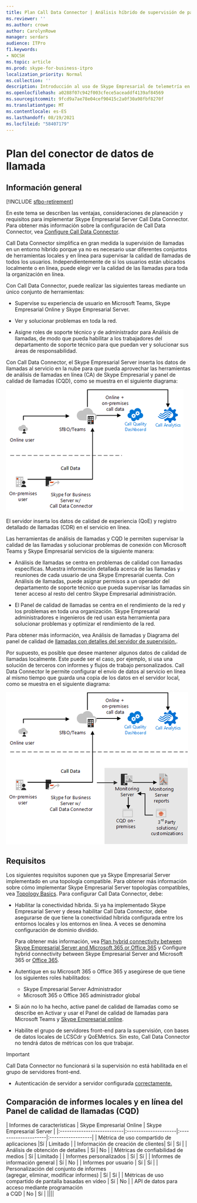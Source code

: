 ```yaml
---
title: Plan Call Data Connector | Análisis híbrido de supervisión de panel de calidad de llamadas
ms.reviewer: ''
ms.author: crowe
author: CarolynRowe
manager: serdars
audience: ITPro
f1.keywords:
- NOCSH
ms.topic: article
ms.prod: skype-for-business-itpro
localization_priority: Normal
ms.collection: ''
description: Introducción al uso de Skype Empresarial de telemetría en línea para supervisar una implementación local en un escenario híbrido.
ms.openlocfilehash: a0288f07c942f003cfece5aceaddf4139af84569
ms.sourcegitcommit: 9fcd9a7ae78e04cef90415c2a0f30a98fbf8270f
ms.translationtype: MT
ms.contentlocale: es-ES
ms.lasthandoff: 08/19/2021
ms.locfileid: "58407179"
---
```

# <a name="plan-call-data-connector"></a>Plan del conector de datos de llamada

## <a name="overview"></a>Información general

[!INCLUDE [sfbo-retirement](../../Hub/includes/sfbo-retirement.md)]

En este tema se describen las ventajas, consideraciones de planeación y requisitos para implementar Skype Empresarial Server Call Data Connector. Para obtener más información sobre la configuración de Call Data Connector, vea [Configure Call Data Connector](configure-call-data-connector.md).


Call Data Connector simplifica en gran medida la supervisión de llamadas en un entorno híbrido porque ya no es necesario usar diferentes conjuntos de herramientas locales y en línea para supervisar la calidad de llamadas de todos los usuarios. Independientemente de si los usuarios están ubicados localmente o en línea, puede elegir ver la calidad de las llamadas para toda la organización en línea.

Con Call Data Connector, puede realizar las siguientes tareas mediante un único conjunto de herramientas:

- Supervise su experiencia de usuario en Microsoft Teams, Skype Empresarial Online y Skype Empresarial Server.

- Ver y solucionar problemas en toda la red.

- Asigne roles de soporte técnico y de administrador para Análisis de llamadas, de modo que pueda habilitar a los trabajadores del departamento de soporte técnico para que puedan ver y solucionar sus áreas de responsabilidad.

Con Call Data Connector, el Skype Empresarial Server inserta los datos de llamadas al servicio en la nube para que pueda aprovechar las herramientas de análisis de llamadas en línea (CA) de Skype Empresarial y panel de calidad de llamadas (CQD), como se muestra en el siguiente diagrama:

![SfB Correo de voz en la nube diagrama.](../../sfbserver2019/media/call-data-connector-plan-1.png)

El servidor inserta los datos de calidad de experiencia (QoE) y registro detallado de llamadas (CDR) en el servicio en línea.

Las herramientas de análisis de llamadas y CQD le permiten supervisar la calidad de las llamadas y solucionar problemas de conexión con Microsoft Teams y Skype Empresarial servicios de la siguiente manera:

- Análisis de llamadas se centra en problemas de calidad con llamadas específicas. Muestra información detallada acerca de las llamadas y reuniones de cada usuario de una Skype Empresarial cuenta.  Con Análisis de llamadas, puede asignar permisos a un operador del departamento de soporte técnico que pueda supervisar las llamadas sin tener acceso al resto del centro Skype Empresarial administración.

- El Panel de calidad de llamadas se centra en el rendimiento de la red y los problemas en toda una organización. Skype Empresarial administradores e ingenieros de red usan esta herramienta para solucionar problemas y optimizar el rendimiento de la red.

Para obtener más información, vea Análisis de llamadas y Diagrama del panel de calidad de [llamadas con detalles del servidor de supervisión.](/SkypeForBusiness/using-call-quality-in-your-organization/difference-between-call-analytics-and-call-quality-dashboard).

Por supuesto, es posible que desee mantener algunos datos de calidad de llamadas localmente. Este puede ser el caso, por ejemplo, si usa una solución de terceros con informes y flujos de trabajo personalizados.  Call Data Connector le permite configurar el envío de datos al servicio en línea al mismo tiempo que guarda una copia de los datos en el servidor local, como se muestra en el siguiente diagrama:

![SfB Correo de voz en la nube](../../sfbserver2019/media/call-data-connector-plan-2.png)

## <a name="requirements"></a>Requisitos

Los siguientes requisitos suponen que ya Skype Empresarial Server implementado en una topología compatible.  Para obtener más información sobre cómo implementar Skype Empresarial Server topologías compatibles, vea [Topology Basics](../../SfbServer/plan-your-deployment/topology-basics/topology-basics.md). Para configurar Call Data Connector, debe:

- Habilitar la conectividad híbrida. Si ya ha implementado Skype Empresarial Server y desea habilitar Call Data Connector, debe asegurarse de que tiene la conectividad híbrida configurada entre los entornos locales y los entornos en línea. A veces se denomina configuración de dominio dividido.

   Para obtener más información, vea [Plan hybrid connectivity between Skype Empresarial Server and Microsoft 365 or Office 365](plan-hybrid-connectivity.md) y Configure hybrid connectivity between Skype Empresarial Server and Microsoft 365 or [Office 365](configure-hybrid-connectivity.md).

- Autentique en su Microsoft 365 o Office 365 y asegúrese de que tiene los siguientes roles habilitados:

  - Skype Empresarial Server Administrador
  - Microsoft 365 o Office 365 administrador global

- Si aún no lo ha hecho, active panel de calidad de llamadas como se describe en Activar y usar el Panel de calidad de llamadas para Microsoft Teams y [Skype Empresarial online](/microsoftteams/turning-on-and-using-call-quality-dashboard).

- Habilite el grupo de servidores front-end para la supervisión, con bases de datos locales de LCSCdr y QoEMetrics. Sin esto, Call Data Connector no tendrá datos de métricas con los que trabajar.

> [!IMPORTANT]
> Call Data Connector no funcionará si la supervisión no está habilitada en el grupo de servidores front-end.

- Autenticación de servidor a servidor configurada [correctamente.](../../SfbServer/manage/authentication/server-to-server-and-partner-applications.md) 

## <a name="comparison-of-on-premises-and-online-call-quality-dashboard-cqd-reports"></a>Comparación de informes locales y en línea del Panel de calidad de llamadas (CQD)

| Informes de características | Skype Empresarial Online | Skype Empresarial Server   |
|:---------------------------|:---------------------|:---------------------|:------------------|
| Métrica de uso compartido de aplicaciones |Sí | Limitado |
| Información de creación de clientes| Sí | Sí |
| Análisis de obtención de detalles | Sí | No |
| Métricas de confiabilidad de medios | Sí | Limitado |
| Informes personalizados | Sí | Sí |
| Informes de información general | Sí | No |
| Informes por usuario | Sí | Sí |
| Personalización del conjunto de informes <br> (agregar, eliminar, modificar informes) | Sí | Sí |
| Métricas de uso compartido de pantalla basadas en vídeo | Sí | No |
| API de datos para acceso mediante programación <br> a CQD | No | Sí |
||||